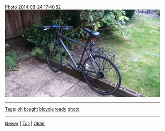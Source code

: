 <!--
title: Photo 2014-08-24 17
date: 2020-06-28T14:57:49.007Z
tags: oh, bought, bicycle, ready, photo
-->










Photo 2014-08-24 17:40:52
![](95654403197-0.jpg)

<!--BOTTOM-POST-NAVIGATION-->
---

[Tags](tags.md): [oh](tag-oh.md) [bought](tag-bought.md) [bicycle](tag-bicycle.md) [ready](tag-ready.md) [photo](tag-photo.md)

---

[Newer](95636419257.md) | [Top](index.md) | [Older](95912503602.md)
